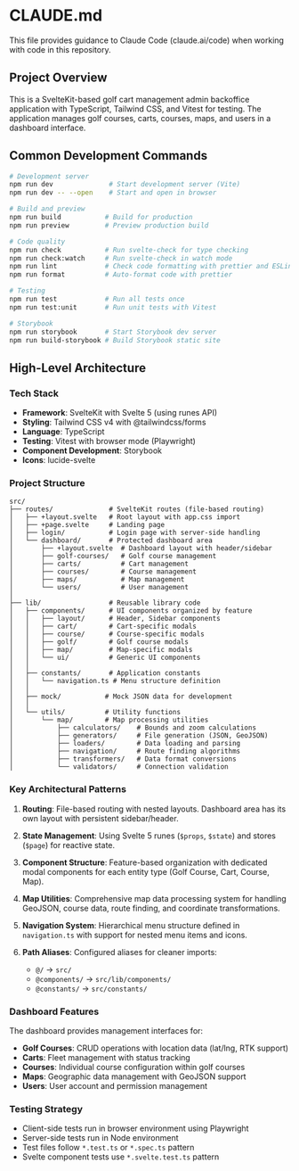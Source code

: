 # CLAUDE.md

This file provides guidance to Claude Code (claude.ai/code) when working with code in this repository.

## Project Overview

This is a SvelteKit-based golf cart management admin backoffice application with TypeScript, Tailwind CSS, and Vitest for testing. The application manages golf courses, carts, courses, maps, and users in a dashboard interface.

## Common Development Commands

```bash
# Development server
npm run dev              # Start development server (Vite)
npm run dev -- --open    # Start and open in browser

# Build and preview
npm run build           # Build for production
npm run preview         # Preview production build

# Code quality
npm run check           # Run svelte-check for type checking
npm run check:watch     # Run svelte-check in watch mode
npm run lint            # Check code formatting with prettier and ESLint
npm run format          # Auto-format code with prettier

# Testing
npm run test            # Run all tests once
npm run test:unit       # Run unit tests with Vitest

# Storybook
npm run storybook       # Start Storybook dev server
npm run build-storybook # Build Storybook static site
```

## High-Level Architecture

### Tech Stack
- **Framework**: SvelteKit with Svelte 5 (using runes API)
- **Styling**: Tailwind CSS v4 with @tailwindcss/forms
- **Language**: TypeScript
- **Testing**: Vitest with browser mode (Playwright)
- **Component Development**: Storybook
- **Icons**: lucide-svelte

### Project Structure

```
src/
├── routes/              # SvelteKit routes (file-based routing)
│   ├── +layout.svelte   # Root layout with app.css import
│   ├── +page.svelte     # Landing page
│   ├── login/           # Login page with server-side handling
│   └── dashboard/       # Protected dashboard area
│       ├── +layout.svelte  # Dashboard layout with header/sidebar
│       ├── golf-courses/   # Golf course management
│       ├── carts/          # Cart management
│       ├── courses/        # Course management
│       ├── maps/           # Map management
│       └── users/          # User management
│
├── lib/                 # Reusable library code
│   ├── components/      # UI components organized by feature
│   │   ├── layout/      # Header, Sidebar components
│   │   ├── cart/        # Cart-specific modals
│   │   ├── course/      # Course-specific modals
│   │   ├── golf/        # Golf course modals
│   │   ├── map/         # Map-specific modals
│   │   └── ui/          # Generic UI components
│   │
│   ├── constants/       # Application constants
│   │   └── navigation.ts # Menu structure definition
│   │
│   ├── mock/           # Mock JSON data for development
│   │
│   └── utils/          # Utility functions
│       └── map/        # Map processing utilities
│           ├── calculators/    # Bounds and zoom calculations
│           ├── generators/     # File generation (JSON, GeoJSON)
│           ├── loaders/        # Data loading and parsing
│           ├── navigation/     # Route finding algorithms
│           ├── transformers/   # Data format conversions
│           └── validators/     # Connection validation
```

### Key Architectural Patterns

1. **Routing**: File-based routing with nested layouts. Dashboard area has its own layout with persistent sidebar/header.

2. **State Management**: Using Svelte 5 runes (`$props`, `$state`) and stores (`$page`) for reactive state.

3. **Component Structure**: Feature-based organization with dedicated modal components for each entity type (Golf Course, Cart, Course, Map).

4. **Map Utilities**: Comprehensive map data processing system for handling GeoJSON, course data, route finding, and coordinate transformations.

5. **Navigation System**: Hierarchical menu structure defined in `navigation.ts` with support for nested menu items and icons.

6. **Path Aliases**: Configured aliases for cleaner imports:
   - `@/` → `src/`
   - `@components/` → `src/lib/components/`
   - `@constants/` → `src/constants/`

### Dashboard Features

The dashboard provides management interfaces for:
- **Golf Courses**: CRUD operations with location data (lat/lng, RTK support)
- **Carts**: Fleet management with status tracking
- **Courses**: Individual course configuration within golf courses
- **Maps**: Geographic data management with GeoJSON support
- **Users**: User account and permission management

### Testing Strategy

- Client-side tests run in browser environment using Playwright
- Server-side tests run in Node environment
- Test files follow `*.test.ts` or `*.spec.ts` pattern
- Svelte component tests use `*.svelte.test.ts` pattern